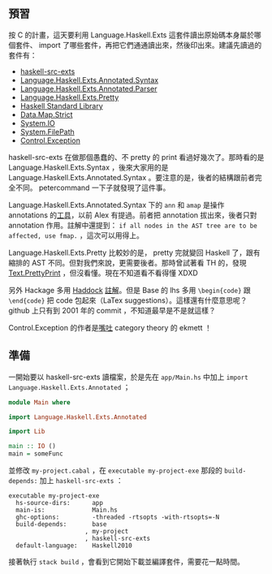 ## 預習

按 C 的計畫，這天要利用 Language.Haskell.Exts 這套件讀出原始碼本身屬於哪個套件、 import 了哪些套件，再把它們通通讀出來，然後印出來。建議先讀過的套件有：

  * [haskell-src-exts][src-exts]
  * [Language.Haskell.Exts.Annotated.Syntax][annotated-syntax]
  * [Language.Haskell.Exts.Annotated.Parser][annotated-parser]
  * [Language.Haskell.Exts.Pretty][pretty]
  * [Haskell Standard Library][libraries]
  * [Data.Map.Strict][data-map-strict]
  * [System.IO][system-io]
  * [System.FilePath][system-filepath]
  * [Control.Exception][control-exception]

haskell-src-exts 在做那個愚蠢的、不 pretty 的 print 看過好幾次了。那時看的是 Language.Haskell.Exts.Syntax ，後來大家用的是 Language.Haskell.Exts.Annotated.Syntax 。要注意的是，後者的結構跟前者完全不同。 petercommand 一下子就發現了這件事。

Language.Haskell.Exts.Annotated.Syntax 下的 `ann` 和 `amap` 是操作 annotations 的[工具][afuncs]，以前 Alex 有提過。前者把 annotation 拔出來，後者只對 annotation 作用。註解中還提到： `if all nodes in the AST tree are to be affected, use fmap.` ，這次可以用得上。

Language.Haskell.Exts.Pretty 比較妙的是， pretty 完就變回 Haskell 了，跟有縮排的 AST 不同。但對我們來說，更需要後者。那時曾試著看 TH 的，發現 [Text.PrettyPrint][HPJ] ，但沒看懂。現在不知道看不看得懂 XDXD
    
另外 Hackage 多用 [Haddock][Haddock] [註解][CodingStyle]。但是 Base 的 lhs 多用 `\begin{code}` 跟 `\end{code}` 把 code 包起來（LaTex suggestions）。這樣還有什麼意思呢？ github 上只有到 2001 年的 commit ，不知道最早是不是就這樣？
    
Control.Exception 的作者是[嘴吐][cokmett] category theory 的 ekmett ！

[src-exts]: https://hackage.haskell.org/package/haskell-src-exts
[annotated-syntax]: https://hackage.haskell.org/package/haskell-src-exts-1.17.1/docs/Language-Haskell-Exts-Annotated-Syntax.html
[afuncs]: https://github.com/haskell-suite/haskell-src-exts/blob/master/src/Language/Haskell/Exts/Annotated/Syntax.hs#L1052
[annotated-parser]: https://hackage.haskell.org/package/haskell-src-exts-1.17.1/docs/Language-Haskell-Exts-Annotated-Parser.html
[pretty]: https://hackage.haskell.org/package/haskell-src-exts-1.17.1/docs/Language-Haskell-Exts-Pretty.html
[HPJ]: https://hackage.haskell.org/package/pretty-1.1.3.3/docs/Text-PrettyPrint.html
[libraries]: https://downloads.haskell.org/~ghc/latest/docs/html/libraries/
[data-map-strict]: https://downloads.haskell.org/~ghc/latest/docs/html/libraries/containers-0.5.6.2/Data-Map-Strict.html
[system-io]: https://downloads.haskell.org/~ghc/latest/docs/html/libraries/base-4.8.2.0/System-IO.html
[system-filepath]: https://downloads.haskell.org/~ghc/latest/docs/html/libraries/filepath-1.4.0.0/System-FilePath-Posix.html
[Haddock]: https://www.haskell.org/haddock/
[CodingStyle]: https://ghc.haskell.org/trac/ghc/wiki/Commentary/CodingStyle
[control-exception]: https://downloads.haskell.org/~ghc/latest/docs/html/libraries/base-4.8.2.0/Control-Exception.html
[cokmett]: https://www.reddit.com/r/haskell/comments/1ssa5g/edward_kmett_such_mathematical_wow_algebraic/

## 準備

一開始要以 haskell-src-exts 讀檔案，於是先在 `app/Main.hs` 中加上 `import Language.Haskell.Exts.Annotated` ；

```Haskell
module Main where

import Language.Haskell.Exts.Annotated

import Lib

main :: IO ()
main = someFunc
```

並修改 `my-project.cabal` ，在 `executable my-project-exe` 那段的 `build-depends:` 加上 `haskell-src-exts` ：

```
executable my-project-exe
  hs-source-dirs:      app
  main-is:             Main.hs
  ghc-options:         -threaded -rtsopts -with-rtsopts=-N
  build-depends:       base
                     , my-project
                     , haskell-src-exts
  default-language:    Haskell2010
```

接著執行 `stack build` ，會看到它開始下載並編譯套件，需要花一點時間。
